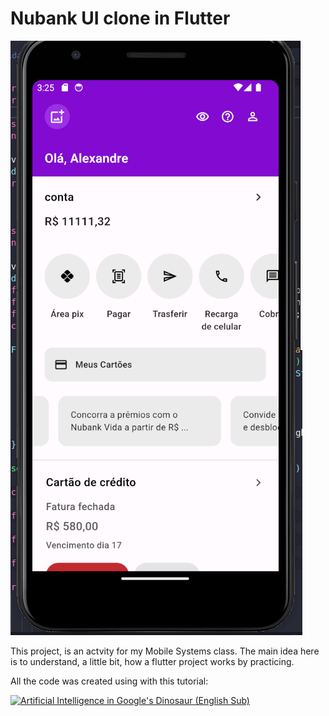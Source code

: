 # Nubank UI clone in Flutter

![screenshot](./assets/readme/screenshot.png)

This project, is an actvity for my Mobile Systems class. 
The main idea here is to understand, a little bit, how a flutter project works by practicing.

All the code was created using with this tutorial:

[![Artificial Intelligence in Google's Dinosaur (English Sub)](https://img.youtube.com/vi/NRNxan1HY0k/0.jpg)](https://youtu.be/NRNxan1HY0k)
